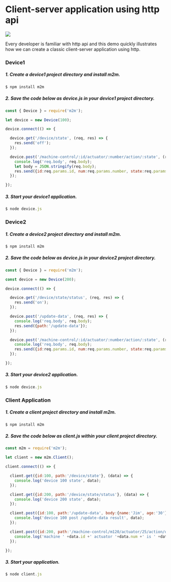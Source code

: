 # Client-server application using http api

![](https://raw.githubusercontent.com/EdoLabs/src2/master/quicktour4.svg?sanitize=true)
[](quicktour.svg)

Every developer is familiar with http api and this demo quickly illustrates how we can create a classic client-server application using http.


### Device1

##### 1. Create a device1 project directory and install m2m.
```js
$ npm install m2m
```
##### 2. Save the code below as device.js in your device1 project directory.

```js
const { Device } = require('m2m');

let device = new Device(100);

device.connect(() => {

  device.get('/device/state', (req, res) => {
    res.send('off');
  });

  device.post('/machine-control/:id/actuator/:number/action/:state', (req, res) => {
    console.log('req.body', req.body);
    let body = JSON.stringify(req.body);
    res.send({id:req.params.id, num:req.params.number, state:req.params.state, body:body});
  });

});
```
##### 3. Start your device1 application.
```js
$ node device.js
```
### Device2

##### 1. Create a device2 project directory and install m2m.
```js
$ npm install m2m
```
##### 2. Save the code below as device.js in your device2 project directory.

```js
const { Device } = require('m2m');

const device = new Device(200);

device.connect(() => {

  device.get('/device/state/status', (req, res) => {
    res.send('on');
  });

  device.post('/update-data', (req, res) => {
    console.log('req.body', req.body);
    res.send({path:'/update-data'});
  });

  device.post('/machine-control/:id/actuator/:number/action/:state', (req, res) => {
    console.log('req.body', req.body);
    res.send({id:req.params.id, num:req.params.number, state:req.params.state});
  });

});
```
##### 3. Start your device2 application.
```js
$ node device.js
```

### Client Application

##### 1. Create a client project directory and install m2m.

```js
$ npm install m2m
```

##### 2. Save the code below as client.js within your client project directory.

```js
const m2m = require('m2m');

let client = new m2m.Client();

client.connect(() => {

  client.get({id:100, path:'/device/state'}, (data) => {
    console.log('device 100 state', data); 
  });

  client.get({id:200, path:'/device/state/status'}, (data) => {
    console.log('device 200 state', data); 
  });

  client.post({id:100, path:'/update-data', body:{name:'Jim', age:'30'}}, (data) => {
    console.log('device 100 post /update-data result', data); 
  });

  client.post({id:200, path:'/machine-control/m120/actuator/25/action/on', body:{id:200, state:'true'}}, (data) => {
    console.log('machine ' +data.id +' actuator '+data.num +' is ' +data.state);  
  });

});
```

##### 3. Start your application.
```js
$ node client.js
```
